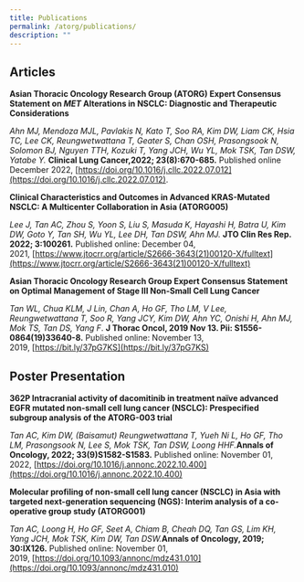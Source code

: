 ```yaml
---
title: Publications
permalink: /atorg/publications/
description: ""
---
```

Articles
-----------

**Asian Thoracic Oncology Research Group (ATORG) Expert Consensus Statement on _MET_ Alterations in NSCLC: Diagnostic and Therapeutic Considerations**

_Ahn MJ, Mendoza MJL, Pavlakis N, Kato T, Soo RA, Kim DW, Liam CK, Hsia TC, Lee CK, Reungwetwattana T, Geater S, Chan OSH, Prasongsook N, Solomon BJ, Nguyen TTH, Kozuki T, Yang JCH, Wu YL, Mok TSK, Tan DSW, Yatabe Y._ **Clinical Lung Cancer,2022; 23(8):670-685.** Published online December 2022, [https://doi.org/10.1016/j.cllc.2022.07.012](https://doi.org/10.1016/j.cllc.2022.07.012).

**Clinical Characteristics and Outcomes in Advanced KRAS-Mutated NSCLC: A Multicenter Collaboration in Asia (ATORG005)**

_Lee J, Tan AC, Zhou S, Yoon S, Liu S, Masuda K, Hayashi H, Batra U, Kim DW, Goto Y, Tan SH, Wu YL, Lee DH, Tan DSW, Ahn MJ._ **JTO Clin Res Rep. 2022; 3:100261.** Published online: December 04, 2021, [https://www.jtocrr.org/article/S2666-3643(21)00120-X/fulltext](https://www.jtocrr.org/article/S2666-3643(21)00120-X/fulltext)

**Asian Thoracic Oncology Research Group Expert Consensus Statement on Optimal Management of Stage III Non-Small Cell Lung Cancer**

_Tan WL, Chua KLM, J Lin, Chan A, Ho GF, Tho LM, V Lee, Reungwetwattana T, Soo R, Yang JCY, Kim DW, Ahn YC, Onishi H, Ahn MJ, Mok TS, Tan DS, Yang F_. **J Thorac Oncol, 2019 Nov 13. Pii: S1556-0864(19)33640-8.** Published online: November 13, 2019, [https://bit.ly/37pG7KS](https://bit.ly/37pG7KS)

Poster Presentation
----------------------

**362P Intracranial activity of dacomitinib in treatment naïve advanced EGFR mutated non-small cell lung cancer (NSCLC): Prespecified subgroup analysis of the ATORG-003 trial**

_Tan AC, Kim DW, (Baisamut) Reungwetwattana T, Yueh Ni L, Ho GF, Tho LM, Prasongsook N, Lee S, Mok TSK, Tan DSW, Loong HHF._**Annals of Oncology, 2022; 33(9)S1582-S1583.** Published online: November 01, 2022, [https://doi.org/10.1016/j.annonc.2022.10.400](https://doi.org/10.1016/j.annonc.2022.10.400)

**Molecular profiling of non-small cell lung cancer (NSCLC) in Asia with targeted next-generation sequencing (NGS): Interim analysis of a co-operative group study (ATORG001)**

_Tan AC, Loong H, Ho GF, Seet A, Chiam B, Cheah DQ, Tan GS, Lim KH, Yang JCH, Mok TSK, Kim DW, Tan DSW._**Annals of Oncology, 2019; 30:IX126.** Published online: November 01, 2019, [https://doi.org/10.1093/annonc/mdz431.010](https://doi.org/10.1093/annonc/mdz431.010)